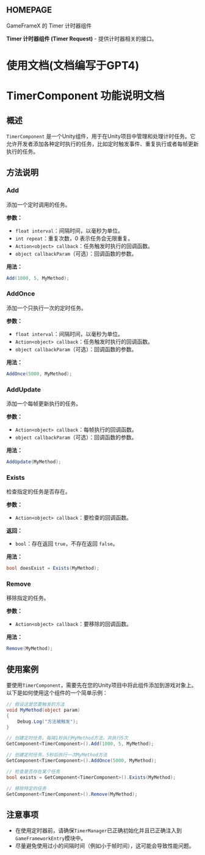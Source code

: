 ﻿## HOMEPAGE

GameFrameX 的 Timer 计时器组件

**Timer 计时器组件 (Timer Request)** - 提供计时器相关的接口。

# 使用文档(文档编写于GPT4)

# TimerComponent 功能说明文档

## 概述

`TimerComponent` 是一个Unity组件，用于在Unity项目中管理和处理计时任务。它允许开发者添加各种定时执行的任务，比如定时触发事件、重复执行或者每帧更新执行的任务。

## 方法说明

### Add

添加一个定时调用的任务。

**参数：**

- `float interval`：间隔时间，以毫秒为单位。
- `int repeat`：重复次数，0 表示任务会无限重复。
- `Action<object> callback`：任务触发时执行的回调函数。
- `object callbackParam`（可选）：回调函数的参数。

**用法：**

```csharp
Add(1000, 5, MyMethod);
```

### AddOnce

添加一个只执行一次的定时任务。

**参数：**

- `float interval`：间隔时间，以毫秒为单位。
- `Action<object> callback`：任务触发时执行的回调函数。
- `object callbackParam`（可选）：回调函数的参数。

**用法：**

```csharp
AddOnce(5000, MyMethod);
```

### AddUpdate

添加一个每帧更新执行的任务。

**参数：**

- `Action<object> callback`：每帧执行的回调函数。
- `object callbackParam`（可选）：回调函数的参数。

**用法：**

```csharp
AddUpdate(MyMethod);
```

### Exists

检查指定的任务是否存在。

**参数：**

- `Action<object> callback`：要检查的回调函数。

**返回：**

- `bool`：存在返回 `true`，不存在返回 `false`。

**用法：**

```csharp
bool doesExist = Exists(MyMethod);
```

### Remove

移除指定的任务。

**参数：**

- `Action<object> callback`：要移除的回调函数。

**用法：**

```csharp
Remove(MyMethod);
```

## 使用案例

要使用`TimerComponent`，需要先在您的Unity项目中将此组件添加到游戏对象上。以下是如何使用这个组件的一个简单示例：

```csharp
// 假设这是您要触发的方法
void MyMethod(object param)
{
    Debug.Log("方法被触发");
}

// 创建定时任务，每隔1秒执行MyMethod方法，共执行5次
GetComponent<TimerComponent>().Add(1000, 5, MyMethod);

// 创建定时任务，5秒后执行一次MyMethod方法
GetComponent<TimerComponent>().AddOnce(5000, MyMethod);

// 检查是否存在某个任务
bool exists = GetComponent<TimerComponent>().Exists(MyMethod);

// 移除特定的任务
GetComponent<TimerComponent>().Remove(MyMethod);
```

## 注意事项

- 在使用定时器前，请确保`TimerManager`已正确初始化并且已正确注入到`GameFrameworkEntry`模块中。
- 尽量避免使用过小的间隔时间（例如小于帧时间），这可能会导致性能问题。
